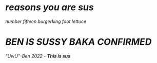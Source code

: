 # ***reasons you are sus***
_number_ _fifteen_ _burgerking_ _foot_ _lettuce_
# ***BEN IS SUSSY BAKA CONFIRMED***
*"UwU"-Ben 2022* - ***This is sus***